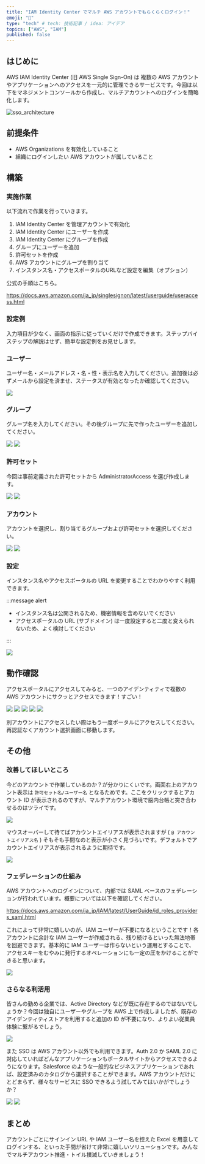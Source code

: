 ```yaml
---
title: "IAM Identity Center でマルチ AWS アカウントでもらくらくログイン！"
emoji: "👟"
type: "tech" # tech: 技術記事 / idea: アイデア
topics: ["AWS", "IAM"]
published: false
---
```


## はじめに

AWS IAM Identity Center (旧 AWS Single Sign-On) は 複数の AWS アカウントやアプリケーションへのアクセスを一元的に管理できるサービスです。今回は以下をマネジメントコンソールから作成し、マルチアカウントへのログインを簡略化します。

![sso_architecture](/images/iam-identity-center-multi-account-20240120/sso_architecture.png)

## 前提条件

- AWS Organizations を有効化していること
- 組織にログインしたい AWS アカウントが属していること

## 構築

### 実施作業

以下流れで作業を行っていきます。

1. IAM Identity Center を管理アカウントで有効化
1. IAM Identity Center にユーザーを作成
1. IAM Identity Center にグループを作成
1. グループにユーザーを追加
1. 許可セットを作成
1. AWS アカウントにグループを割り当て
1. インスタンス名・アクセスポータルのURLなど設定を編集（オプション）

公式の手順はこちら。

https://docs.aws.amazon.com/ja_jp/singlesignon/latest/userguide/useraccess.html

### 設定例

入力項目が少なく、画面の指示に従っていくだけで作成できます。ステップバイステップの解説はせず、簡単な設定例をお見せします。

### ユーザー

ユーザー名・メールアドレス・名・性・表示名を入力してください。追加後は必ずメールから設定を済ませ、ステータスが有効となったか確認してください。

![](/images/iam-identity-center-multi-account-20240120/user.png)

### グループ

グループ名を入力してください。その後グループに先で作ったユーザーを追加してください。

![](/images/iam-identity-center-multi-account-20240120/group1.png)
![](/images/iam-identity-center-multi-account-20240120/group2.png)


### 許可セット

今回は事前定義された許可セットから AdministratorAccess を選び作成します。

![](/images/iam-identity-center-multi-account-20240120/allow_set1.png)
![](/images/iam-identity-center-multi-account-20240120/allow_set2.png)

### アカウント

アカウントを選択し、割り当てるグループおよび許可セットを選択してください。

![](/images/iam-identity-center-multi-account-20240120/account1.png)
![](/images/iam-identity-center-multi-account-20240120/account2.png)

### 設定

インスタンス名やアクセスポータルの URL を変更することでわかりやすく利用できます。

:::message alert

- インスタンス名は公開されるため、機密情報を含めないでください
- アクセスポータルの URL (サブドメイン) は一度設定すると二度と変えられないため、よく検討してください

:::

![](/images/iam-identity-center-multi-account-20240120/setting.png)

## 動作確認

アクセスポータルにアクセスしてみると、一つのアイデンティティで複数の AWS アカウントにサクッとアクセスできます！すごい！

![](/images/iam-identity-center-multi-account-20240120/sigin-in1.png)
![](/images/iam-identity-center-multi-account-20240120/sigin-in2.png)
![](/images/iam-identity-center-multi-account-20240120/sigin-in3.png)
![](/images/iam-identity-center-multi-account-20240120/sigin-in4.png)
![](/images/iam-identity-center-multi-account-20240120/sigin-in5.png)

別アカウントにアクセスしたい際はもう一度ポータルにアクセスしてください。再認証なくアカウント選択画面に移動します。

## その他

### 改善してほしいところ

今どのアカウントで作業しているのか？が分かりにくいです。画面右上のアカウント表示は `許可セット名/ユーザー名` となるためです。ここをクリックするとアカウント ID が表示されるのですが、マルチアカウント環境で脳内台帳と突き合わせるのはツライです。

![](/images/iam-identity-center-multi-account-20240120/check.png)

マウスオーバーして待てばアカウントエイリアスが表示されますが ( `@ アカウントエイリアス名` ) そもそも手間なのと表示が小さく見づらいです。デフォルトでアカウントエイリアスが表示されるように期待です。

![](/images/iam-identity-center-multi-account-20240120/account_alias.png)

### フェデレーションの仕組み

AWS アカウントへのログインについて、内部では SAML ベースのフェデレーションが行われています。概要については以下を確認してください。

https://docs.aws.amazon.com/ja_jp/IAM/latest/UserGuide/id_roles_providers_saml.html

これによって非常に嬉しいのが、IAM ユーザーが不要になるということです！各アカウントに余計な IAM ユーザーが作成される、残り続けるといった無法地帯を回避できます。基本的に IAM ユーザーは作らないという運用とすることで、アクセスキーをむやみに発行するオペレーションにも一定の圧をかけることができると思います。

![](/images/iam-identity-center-multi-account-20240120/iam_user.png)

### さらなる利活用

皆さんの勤める企業では、Active Directory などが既に存在するのではないでしょうか？今回は独自にユーザーやグループを AWS 上で作成しましたが、既存のアイデンティティストアを利用すると追加の ID が不要になり、よりよい従業員体験に繋がるでしょう。

![](/images/iam-identity-center-multi-account-20240120/extra1.png)

また SSO は AWS アカウント以外でも利用できます。Auth 2.0 か SAML 2.0 に対応していればどんなアプリケーションもポータルサイトからアクセスできるようになります。Salesforce のような一般的なビジネスアプリケーションであれば、設定済みのカタログから選択することができます。AWS アカウントだけにとどまらず、様々なサービスに SSO できるよう試してみてはいかがでしょうか？

![](/images/iam-identity-center-multi-account-20240120/extra2.png)
![](/images/iam-identity-center-multi-account-20240120/extra3.png)

## まとめ

アカウントごとにサインイン URL や IAM ユーザー名を控えた Excel を用意してログインする、といった手間が省けて非常に嬉しいソリューションです。みんなでマルチアカウント推進・トイル撲滅していきましょう！
